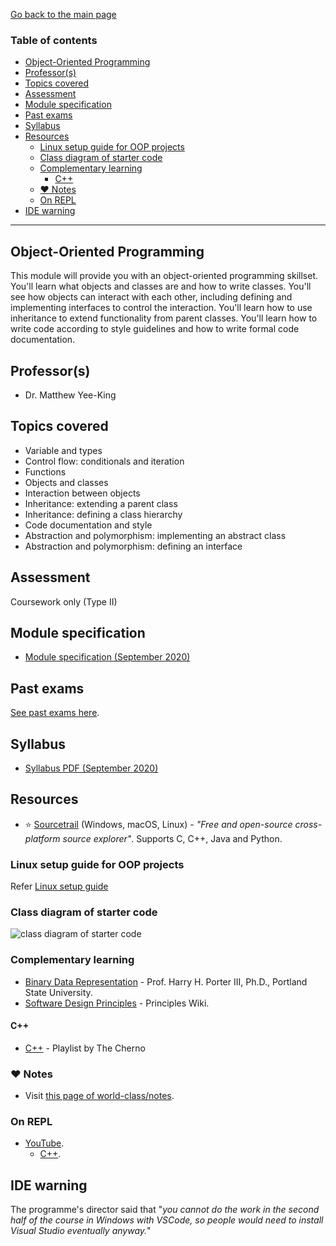 [Go back to the main page](../../../README.md)

### Table of contents

- [Object-Oriented Programming](#object-oriented-programming)
- [Professor(s)](#professors)
- [Topics covered](#topics-covered)
- [Assessment](#assessment)
- [Module specification](#module-specification)
- [Past exams](#past-exams)
- [Syllabus](#syllabus)
- [Resources](#resources)
  - [Linux setup guide for OOP projects](#linux-setup-guide-for-oop-projects)
  - [Class diagram of starter code](#class-diagram-of-starter-code)
  - [Complementary learning](#complementary-learning)
    - [C&#43;&#43;](#c)
  - [:heart: Notes](#heart-notes)
  - [On REPL](#on-repl)
- [IDE warning](#ide-warning)

---

## Object-Oriented Programming

This module will provide you with an object-oriented programming
skillset. You'll learn what objects and classes are and how to
write classes. You'll see how objects can interact with each
other, including defining and implementing interfaces to control
the interaction. You'll learn how to use inheritance to extend
functionality from parent classes. You'll learn how to write
code according to style guidelines and how to write formal code
documentation.

## Professor(s)

- Dr. Matthew Yee-King

## Topics covered

- Variable and types
- Control flow: conditionals and iteration
- Functions
- Objects and classes
- Interaction between objects
- Inheritance: extending a parent class
- Inheritance: defining a class hierarchy
- Code documentation and style
- Abstraction and polymorphism: implementing an abstract class
- Abstraction and polymorphism: defining an interface

## Assessment

Coursework only (Type II)

## Module specification

- [Module specification (September 2020)](https://github.com/world-class/binary-assets/blob/master/modules/module-specification/CM2005_OOP-Module-Spec.pdf)

## Past exams

[See past exams here](https://github.com/world-class/binary-assets/tree/master/modules/cm2005-oop/past-exams).

## Syllabus

- [Syllabus PDF (September 2020)](https://github.com/world-class/binary-assets/blob/master/modules/syllabi/Syllabus_CM2005_OOP.pdf)

## Resources

- :star: [Sourcetrail](https://www.sourcetrail.com) (Windows, macOS, Linux) - _"Free and open-source cross-platform source explorer"_. Supports C, C++, Java and Python.

### Linux setup guide for OOP projects

Refer [Linux setup guide](https://github.com/world-class/binary-assets/blob/master/modules/cm2005-oop/linux_guide.md)

### Class diagram of starter code

![class diagram of starter code](https://github.com/world-class/binary-assets/blob/master/modules/cm2005-oop/class_diagram_starter_code.png?raw=true)

### Complementary learning

- [Binary Data Representation](http://web.cecs.pdx.edu/~harry/videos-binary/) - Prof. Harry H. Porter III, Ph.D., Portland State University.
- [Software Design Principles](http://principles-wiki.net/start) - Principles Wiki.

#### C&#43;&#43;

- [C++](https://www.youtube.com/playlist?list=PLlrATfBNZ98dudnM48yfGUldqGD0S4FFb) - Playlist by The Cherno

### :heart: Notes

- Visit [this page of world-class/notes](https://github.com/world-class/notes/tree/master/level-5/object-oriented-programming).

### On REPL

- [YouTube](../../../youtube/README.md).
  - [C++](../../../youtube/README.md#c-2).

## IDE warning

The programme's director said that "_you cannot do the work in the second half of the course in Windows with VSCode, so people would need to install Visual Studio eventually anyway._"
